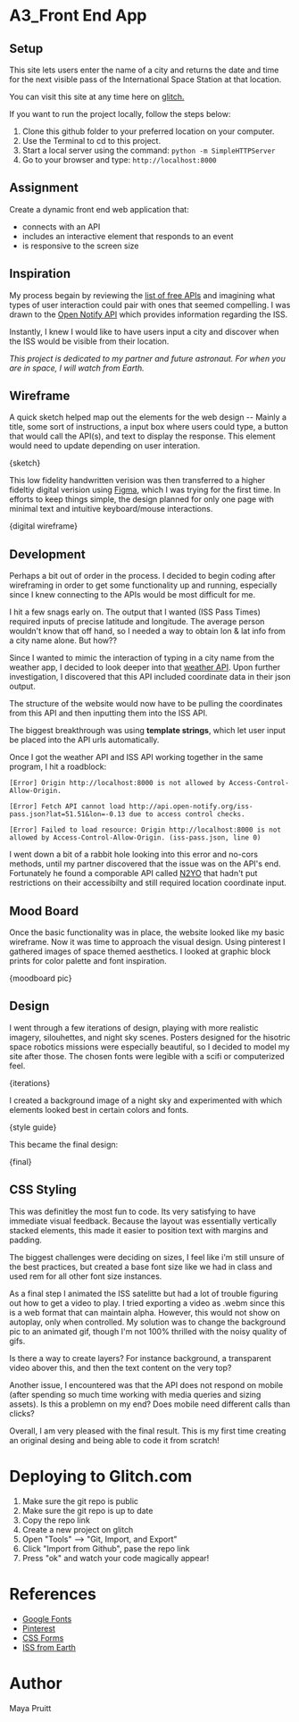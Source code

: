# A3_Front End App
## Setup

This site lets users enter the name of a city and returns the date and time for the next visible pass of the International Space Station at that location. 

You can visit this site at any time here on [glitch.](https://pruitt-a3-frontendapp-iss.glitch.me)


If you want to run the project locally, follow the steps below:

1. Clone this github folder to your preferred location on your computer. 
2. Use the Terminal to cd to this project. 
3. Start a local server using the command: ```python -m SimpleHTTPServer```
4. Go to your browser and type: ```http://localhost:8000```

## Assignment

Create a dynamic front end web application that:

- connects with an API
- includes an interactive element that responds to an event 
- is responsive to the screen size

## Inspiration

My process begain by reviewing the [list of free APIs](https://github.com/public-apis/public-apis#text-analysis) and imagining what types of user interaction could pair with ones that seemed compelling. I was drawn to the [Open Notify API](http://open-notify.org/Open-Notify-API/ISS-Pass-Times/) which provides information regarding the ISS.

Instantly, I knew I would like to have users input a city and discover when the ISS would be visible from their location. 

*This project is dedicated to my partner and future astronaut. For when you are in space, I will watch from Earth.*

## Wireframe

A quick sketch helped map out the elements for the web design -- Mainly a title, some sort of instructions, a input box where users could type, a button that would call the API(s), and text to display the response. This element would need to update depending on user interation. 

{sketch}

This low fidelity handwritten verision was then transferred to a higher fideltiy digital verision using [Figma](https://www.figma.com/file/NCLBf8lVW6XSRqXC3nKzbl/Design?node-id=0%3A1), which I was trying for the first time. In efforts to keep things simple, the design planned for only one page with minimal text and intuitive keyboard/mouse interactions. 

{digital wireframe}

## Development

Perhaps a bit out of order in the process. I decided to begin coding after wireframing in order to get some functionality up and running, especially since I knew connecting to the APIs would be most difficult for me. 

I hit a few snags early on. The output that I wanted (ISS Pass Times) required inputs of precise latitude and longitude. The average person wouldn't know that off hand, so I needed a way to obtain lon & lat info from a city name alone. But how?? 

Since I wanted to mimic the interaction of typing in a city name from the weather app, I decided to look deeper into that [weather API](api.openweathermap.org). Upon further investigation, I discovered that this API included coordinate data in their json output. 

The structure of the website would now have to be pulling the coordinates from this API and then inputting them into the ISS API. 

The biggest breakthrough was using **template strings**, which let user input be placed into the API urls automatically. 

Once I got the weather API and ISS API working together in the same program, I hit a roadblock: 
```
[Error] Origin http://localhost:8000 is not allowed by Access-Control-Allow-Origin.

[Error] Fetch API cannot load http://api.open-notify.org/iss-pass.json?lat=51.51&lon=-0.13 due to access control checks.

[Error] Failed to load resource: Origin http://localhost:8000 is not allowed by Access-Control-Allow-Origin. (iss-pass.json, line 0)
```
I went down a bit of a rabbit hole looking into this error and no-cors methods, until my partner discovered that the issue was on the API's end. Fortunately he found a comporable API called [N2YO](https://www.n2yo.com/api/) that hadn't put restrictions on their accessibilty and still required location coordinate input. 

## Mood Board 

Once the basic functionality was in place, the website looked like my basic wireframe. Now it was time to approach the visual design. Using pinterest I gathered images of space themed aesthetics. I looked at graphic block prints for color palette and font inspiration.

{moodboard pic}

## Design 

I went through a few iterations of design, playing with more realistic imagery, silouhettes, and night sky scenes.
Posters designed for the hisotric space robotics missions were especially beautiful, so I decided to model my site after those. The chosen fonts were legible with a scifi or computerized feel. 

{iterations}

I created a background image of a night sky and experimented with which elements looked best in certain colors and fonts. 

{style guide}

This became the final design:

{final}

## CSS Styling

This was definitley the most fun to code. Its very satisfying to have immediate visual feedback. Because the layout was essentially vertically stacked elements, this made it easier to position text with margins and padding. 

The biggest challenges were deciding on sizes, I feel like i'm still unsure of the best practices, but created a base font size like we had in class and used rem for all other font size instances. 

As a final step I animated the ISS satelitte but had a lot of trouble figuring out how to get a video to play. I tried exporting a video as .webm since this is a web format that can maintain alpha. However, this would not show on autoplay, only when controlled. My solution was to change the background pic to an animated gif, though I'm not 100% thrilled with the noisy quality of gifs. 

Is there a way to create layers? For instance background, a transparent video abover this, and then the text content on the very top?

Another issue, I encountered was that the API does not respond on mobile (after spending so much time working with media queries and sizing assets). Is this a problemn on my end? Does mobile need different calls than clicks?

Overall, I am very pleased with the final result. This is my first time creating an original desing and being able to code it from scratch!


# Deploying to Glitch.com
1. Make sure the git repo is public
2. Make sure the git repo is up to date
3. Copy the repo link
4. Create a new project on glitch
5. Open "Tools" --> "Git, Import, and Export"
6. Click "Import from Github", pase the repo link
7. Press "ok" and watch your code magically appear!

# References
- [Google Fonts](https://fonts.google.com/specimen/Inconsolata?selection.family=Inconsolata:400,700|Montserrat:400,700,800)
- [Pinterest](https://www.pinterest.com)
- [CSS Forms](https://www.w3schools.com/css/css_form.aspjavascript-frontend-guide.md#javascript-events)
- [ISS from Earth](https://www.youtube.com/watch?v=ktZxgfm2_7E&app=desktop)

# Author 
Maya Pruitt
